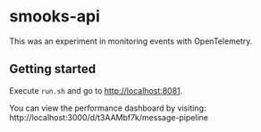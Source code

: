 # smooks-api

This was an experiment in monitoring events with OpenTelemetry.

## Getting started

Execute `run.sh` and go to [http://localhost:8081](http://localhost:8081).

You can view the performance dashboard by visiting: http://localhost:3000/d/t3AAMbf7k/message-pipeline